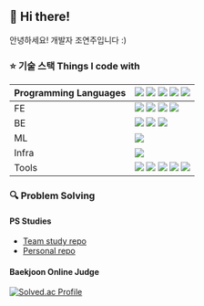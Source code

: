 <!--![header](https://capsule-render.vercel.app/api?height=130&type=rect&color=0:071734,100:0E305B&section=header&text=Yeonju's%20Github🌠&desc=Web%20Developer&fontColor=ebebeb&fontAlign=52&fontAlignY=45&fontSize=39&animation=twinkling&descAlignY=77)-->
## 👋 Hi there!
<p>안녕하세요! 개발자 조연주입니다 :)</p>

### ⭐ 기술 스택 Things I code with

| Programming Languages | <img src="https://img.shields.io/badge/JavaScript-F7DF1E?style=flat&logo=JavaScript&logoColor=white"> <img src="https://img.shields.io/badge/TypeScript-007ACC?style=flat&logo=typescript&logoColor=white"/> <img src="https://img.shields.io/badge/Java-ED8B00?style=flat&logo=openjdk&logoColor=white"> <img src="https://img.shields.io/badge/C%2B%2B-00599C?style=flat&logo=c%2B%2B&logoColor=white"> <img src="https://img.shields.io/badge/Python-14354C?style=flat&logo=python&logoColor=white"> |
|----|---|
| FE | <img src="https://img.shields.io/badge/React-20232A?style=flat&logo=react&logoColor=61DAFB"> <img src="https://img.shields.io/badge/Redux-593D88?style=flat&logo=redux&logoColor=white"> <img src="https://img.shields.io/badge/HTML5-E34F26?style=flat-square&logo=html5&logoColor=white"/> <img src="https://img.shields.io/badge/CSS3-1572B6?style=flat-square&logo=css3&logoColor=white"/> |
| BE | <img src="https://img.shields.io/badge/SpringBoot-6DB33F?style=flat-square&logo=springboot&logoColor=white"/> <img src="https://img.shields.io/badge/FastAPI-14354C?style=flat&logo=python&logoColor=white"> <img src="https://img.shields.io/badge/MySQL-005C84?style=flat&logo=mysql&logoColor=white"> |
| ML |<img src="https://img.shields.io/badge/PyTorch-EE4C2C?style=flat-square&logo=pytorch&logoColor=white"> |
| Infra | <img src="https://img.shields.io/badge/docker-%230db7ed.svg?style=flat&logo=docker&logoColor=white">  |
| Tools | <img src="https://img.shields.io/badge/GIT-E44C30?style=flat&logo=git&logoColor=white"> <img src="https://img.shields.io/badge/GitHub-100000?style=flat&logo=github&logoColor=white"> <img src="https://img.shields.io/badge/GitLab-330F63?style=flat&logo=gitlab&logoColor=white"> <img src="https://img.shields.io/badge/Sourcetree-0052CC?style=flat&logo=Sourcetree&logoColor=white"> <img src="https://img.shields.io/badge/Jira-0052CC?style=flat&logo=Jira&logoColor=white"> |

<!--<img src="">
<img src="https://img.shields.io/badge/Visual_Studio_Code-0078D4?style=flat&logo=visual%20studio%20code&logoColor=white">
<img src="https://img.shields.io/badge/npm-CB3837?style=flat&logo=npm&logoColor=white">
<img src="https://img.shields.io/badge/IntelliJ_IDEA-000000.svg?style=flat&logo=intellij-idea&logoColor=white">
<img src="https://img.shields.io/badge/Vue.js-35495E?style=flat&logo=vue.js&logoColor=4FC08D">-->



### 🔍 Problem Solving
#### PS Studies
- [Team study repo](https://github.com/Ivvi-a/Problem-Solving-Team-Study)
- [Personal repo](https://github.com/Ivvi-a/Problem-Solving)

#### Baekjoon Online Judge
[![Solved.ac Profile](http://mazassumnida.wtf/api/generate_badge?boj=ivvi_a)](https://solved.ac/ivvi_a)


<br/>
